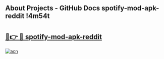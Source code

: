 ## About Projects - GitHub Docs spotify-mod-apk-reddit !4m54t

# <h2><a href="https://andorid.site?title=spotify-mod-apk-reddit&ref=19M">🔗👉 🔴 spotify-mod-apk-reddit</a></h2>

[![acn](https://github.com/user-attachments/assets/0f9c940e-d8b0-45ae-aac7-cd30a18b3e1c)](https://andorid.site?title=spotify-mod-apk-reddit&ref=19M)
